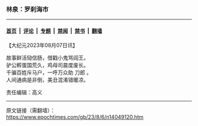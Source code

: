 ### 林泉：罗刹海市

---

#### [首页](../../../..?n14049120) &nbsp;|&nbsp; [评论](../../../../../epoch-comment?n14049120) &nbsp;|&nbsp; [专题](../../../../../epoch-special?n14049120) &nbsp;|&nbsp; [禁闻](../../../../../epoch-news?n14049120) &nbsp;|&nbsp; [禁书](../../../../../books?n14049120) &nbsp;|&nbsp; [翻墙](https://github.com/gfw-breaker/nogfw/blob/master/README.md?n14049120)


<div class="post_content" id="artbody" itemprop="articleBody">
 <!-- article content begin -->
 <p>
  【大纪元2023年08月07日讯】
 </p>
 <p>
  故事鲜活恸信肠，借戳小鬼骂阎王。
  <br/>
  驴公孵蛋国荒久，鸡母司晨度废长。
  <br/>
  千骗百姓斥马户，一呼万众助
  <ok href="https://www.epochtimes.com/gb/tag/%E5%88%80%E9%83%8E.html">
   刀郎
  </ok>
  。
  <br/>
  人间通病是非倒，美丑混淆错暖凉。
 </p>
 <p>
  责任编辑：高义
 </p>
 <!-- article content end -->
 <div id="below_article_ad">
 </div>
</div>


---

原文链接（需翻墙）：https://www.epochtimes.com/gb/23/8/6/n14049120.htm